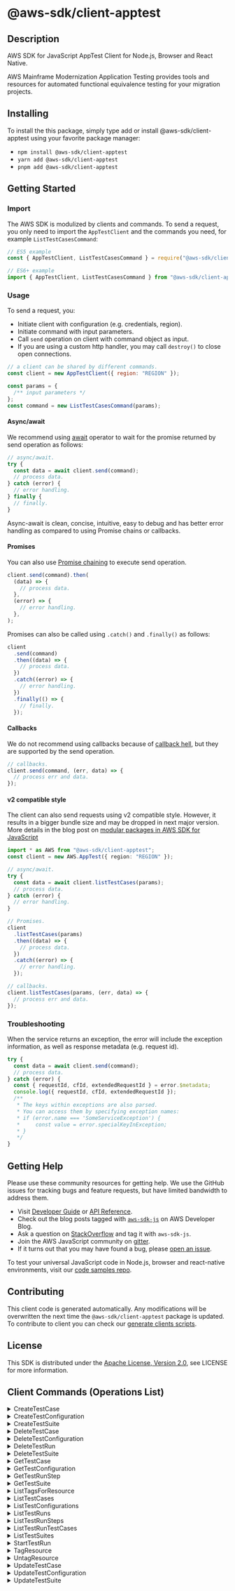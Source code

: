 <!-- generated file, do not edit directly -->

# @aws-sdk/client-apptest

## Description

AWS SDK for JavaScript AppTest Client for Node.js, Browser and React Native.

<p>AWS Mainframe Modernization Application Testing provides tools and resources for automated functional equivalence testing for your migration projects.</p>

## Installing

To install the this package, simply type add or install @aws-sdk/client-apptest
using your favorite package manager:

- `npm install @aws-sdk/client-apptest`
- `yarn add @aws-sdk/client-apptest`
- `pnpm add @aws-sdk/client-apptest`

## Getting Started

### Import

The AWS SDK is modulized by clients and commands.
To send a request, you only need to import the `AppTestClient` and
the commands you need, for example `ListTestCasesCommand`:

```js
// ES5 example
const { AppTestClient, ListTestCasesCommand } = require("@aws-sdk/client-apptest");
```

```ts
// ES6+ example
import { AppTestClient, ListTestCasesCommand } from "@aws-sdk/client-apptest";
```

### Usage

To send a request, you:

- Initiate client with configuration (e.g. credentials, region).
- Initiate command with input parameters.
- Call `send` operation on client with command object as input.
- If you are using a custom http handler, you may call `destroy()` to close open connections.

```js
// a client can be shared by different commands.
const client = new AppTestClient({ region: "REGION" });

const params = {
  /** input parameters */
};
const command = new ListTestCasesCommand(params);
```

#### Async/await

We recommend using [await](https://developer.mozilla.org/en-US/docs/Web/JavaScript/Reference/Operators/await)
operator to wait for the promise returned by send operation as follows:

```js
// async/await.
try {
  const data = await client.send(command);
  // process data.
} catch (error) {
  // error handling.
} finally {
  // finally.
}
```

Async-await is clean, concise, intuitive, easy to debug and has better error handling
as compared to using Promise chains or callbacks.

#### Promises

You can also use [Promise chaining](https://developer.mozilla.org/en-US/docs/Web/JavaScript/Guide/Using_promises#chaining)
to execute send operation.

```js
client.send(command).then(
  (data) => {
    // process data.
  },
  (error) => {
    // error handling.
  },
);
```

Promises can also be called using `.catch()` and `.finally()` as follows:

```js
client
  .send(command)
  .then((data) => {
    // process data.
  })
  .catch((error) => {
    // error handling.
  })
  .finally(() => {
    // finally.
  });
```

#### Callbacks

We do not recommend using callbacks because of [callback hell](http://callbackhell.com/),
but they are supported by the send operation.

```js
// callbacks.
client.send(command, (err, data) => {
  // process err and data.
});
```

#### v2 compatible style

The client can also send requests using v2 compatible style.
However, it results in a bigger bundle size and may be dropped in next major version. More details in the blog post
on [modular packages in AWS SDK for JavaScript](https://aws.amazon.com/blogs/developer/modular-packages-in-aws-sdk-for-javascript/)

```ts
import * as AWS from "@aws-sdk/client-apptest";
const client = new AWS.AppTest({ region: "REGION" });

// async/await.
try {
  const data = await client.listTestCases(params);
  // process data.
} catch (error) {
  // error handling.
}

// Promises.
client
  .listTestCases(params)
  .then((data) => {
    // process data.
  })
  .catch((error) => {
    // error handling.
  });

// callbacks.
client.listTestCases(params, (err, data) => {
  // process err and data.
});
```

### Troubleshooting

When the service returns an exception, the error will include the exception information,
as well as response metadata (e.g. request id).

```js
try {
  const data = await client.send(command);
  // process data.
} catch (error) {
  const { requestId, cfId, extendedRequestId } = error.$metadata;
  console.log({ requestId, cfId, extendedRequestId });
  /**
   * The keys within exceptions are also parsed.
   * You can access them by specifying exception names:
   * if (error.name === 'SomeServiceException') {
   *     const value = error.specialKeyInException;
   * }
   */
}
```

## Getting Help

Please use these community resources for getting help.
We use the GitHub issues for tracking bugs and feature requests, but have limited bandwidth to address them.

- Visit [Developer Guide](https://docs.aws.amazon.com/sdk-for-javascript/v3/developer-guide/welcome.html)
  or [API Reference](https://docs.aws.amazon.com/AWSJavaScriptSDK/v3/latest/index.html).
- Check out the blog posts tagged with [`aws-sdk-js`](https://aws.amazon.com/blogs/developer/tag/aws-sdk-js/)
  on AWS Developer Blog.
- Ask a question on [StackOverflow](https://stackoverflow.com/questions/tagged/aws-sdk-js) and tag it with `aws-sdk-js`.
- Join the AWS JavaScript community on [gitter](https://gitter.im/aws/aws-sdk-js-v3).
- If it turns out that you may have found a bug, please [open an issue](https://github.com/aws/aws-sdk-js-v3/issues/new/choose).

To test your universal JavaScript code in Node.js, browser and react-native environments,
visit our [code samples repo](https://github.com/aws-samples/aws-sdk-js-tests).

## Contributing

This client code is generated automatically. Any modifications will be overwritten the next time the `@aws-sdk/client-apptest` package is updated.
To contribute to client you can check our [generate clients scripts](https://github.com/aws/aws-sdk-js-v3/tree/main/scripts/generate-clients).

## License

This SDK is distributed under the
[Apache License, Version 2.0](http://www.apache.org/licenses/LICENSE-2.0),
see LICENSE for more information.

## Client Commands (Operations List)

<details>
<summary>
CreateTestCase
</summary>

[Command API Reference](https://docs.aws.amazon.com/AWSJavaScriptSDK/v3/latest/client/apptest/command/CreateTestCaseCommand/) / [Input](https://docs.aws.amazon.com/AWSJavaScriptSDK/v3/latest/Package/-aws-sdk-client-apptest/Interface/CreateTestCaseCommandInput/) / [Output](https://docs.aws.amazon.com/AWSJavaScriptSDK/v3/latest/Package/-aws-sdk-client-apptest/Interface/CreateTestCaseCommandOutput/)

</details>
<details>
<summary>
CreateTestConfiguration
</summary>

[Command API Reference](https://docs.aws.amazon.com/AWSJavaScriptSDK/v3/latest/client/apptest/command/CreateTestConfigurationCommand/) / [Input](https://docs.aws.amazon.com/AWSJavaScriptSDK/v3/latest/Package/-aws-sdk-client-apptest/Interface/CreateTestConfigurationCommandInput/) / [Output](https://docs.aws.amazon.com/AWSJavaScriptSDK/v3/latest/Package/-aws-sdk-client-apptest/Interface/CreateTestConfigurationCommandOutput/)

</details>
<details>
<summary>
CreateTestSuite
</summary>

[Command API Reference](https://docs.aws.amazon.com/AWSJavaScriptSDK/v3/latest/client/apptest/command/CreateTestSuiteCommand/) / [Input](https://docs.aws.amazon.com/AWSJavaScriptSDK/v3/latest/Package/-aws-sdk-client-apptest/Interface/CreateTestSuiteCommandInput/) / [Output](https://docs.aws.amazon.com/AWSJavaScriptSDK/v3/latest/Package/-aws-sdk-client-apptest/Interface/CreateTestSuiteCommandOutput/)

</details>
<details>
<summary>
DeleteTestCase
</summary>

[Command API Reference](https://docs.aws.amazon.com/AWSJavaScriptSDK/v3/latest/client/apptest/command/DeleteTestCaseCommand/) / [Input](https://docs.aws.amazon.com/AWSJavaScriptSDK/v3/latest/Package/-aws-sdk-client-apptest/Interface/DeleteTestCaseCommandInput/) / [Output](https://docs.aws.amazon.com/AWSJavaScriptSDK/v3/latest/Package/-aws-sdk-client-apptest/Interface/DeleteTestCaseCommandOutput/)

</details>
<details>
<summary>
DeleteTestConfiguration
</summary>

[Command API Reference](https://docs.aws.amazon.com/AWSJavaScriptSDK/v3/latest/client/apptest/command/DeleteTestConfigurationCommand/) / [Input](https://docs.aws.amazon.com/AWSJavaScriptSDK/v3/latest/Package/-aws-sdk-client-apptest/Interface/DeleteTestConfigurationCommandInput/) / [Output](https://docs.aws.amazon.com/AWSJavaScriptSDK/v3/latest/Package/-aws-sdk-client-apptest/Interface/DeleteTestConfigurationCommandOutput/)

</details>
<details>
<summary>
DeleteTestRun
</summary>

[Command API Reference](https://docs.aws.amazon.com/AWSJavaScriptSDK/v3/latest/client/apptest/command/DeleteTestRunCommand/) / [Input](https://docs.aws.amazon.com/AWSJavaScriptSDK/v3/latest/Package/-aws-sdk-client-apptest/Interface/DeleteTestRunCommandInput/) / [Output](https://docs.aws.amazon.com/AWSJavaScriptSDK/v3/latest/Package/-aws-sdk-client-apptest/Interface/DeleteTestRunCommandOutput/)

</details>
<details>
<summary>
DeleteTestSuite
</summary>

[Command API Reference](https://docs.aws.amazon.com/AWSJavaScriptSDK/v3/latest/client/apptest/command/DeleteTestSuiteCommand/) / [Input](https://docs.aws.amazon.com/AWSJavaScriptSDK/v3/latest/Package/-aws-sdk-client-apptest/Interface/DeleteTestSuiteCommandInput/) / [Output](https://docs.aws.amazon.com/AWSJavaScriptSDK/v3/latest/Package/-aws-sdk-client-apptest/Interface/DeleteTestSuiteCommandOutput/)

</details>
<details>
<summary>
GetTestCase
</summary>

[Command API Reference](https://docs.aws.amazon.com/AWSJavaScriptSDK/v3/latest/client/apptest/command/GetTestCaseCommand/) / [Input](https://docs.aws.amazon.com/AWSJavaScriptSDK/v3/latest/Package/-aws-sdk-client-apptest/Interface/GetTestCaseCommandInput/) / [Output](https://docs.aws.amazon.com/AWSJavaScriptSDK/v3/latest/Package/-aws-sdk-client-apptest/Interface/GetTestCaseCommandOutput/)

</details>
<details>
<summary>
GetTestConfiguration
</summary>

[Command API Reference](https://docs.aws.amazon.com/AWSJavaScriptSDK/v3/latest/client/apptest/command/GetTestConfigurationCommand/) / [Input](https://docs.aws.amazon.com/AWSJavaScriptSDK/v3/latest/Package/-aws-sdk-client-apptest/Interface/GetTestConfigurationCommandInput/) / [Output](https://docs.aws.amazon.com/AWSJavaScriptSDK/v3/latest/Package/-aws-sdk-client-apptest/Interface/GetTestConfigurationCommandOutput/)

</details>
<details>
<summary>
GetTestRunStep
</summary>

[Command API Reference](https://docs.aws.amazon.com/AWSJavaScriptSDK/v3/latest/client/apptest/command/GetTestRunStepCommand/) / [Input](https://docs.aws.amazon.com/AWSJavaScriptSDK/v3/latest/Package/-aws-sdk-client-apptest/Interface/GetTestRunStepCommandInput/) / [Output](https://docs.aws.amazon.com/AWSJavaScriptSDK/v3/latest/Package/-aws-sdk-client-apptest/Interface/GetTestRunStepCommandOutput/)

</details>
<details>
<summary>
GetTestSuite
</summary>

[Command API Reference](https://docs.aws.amazon.com/AWSJavaScriptSDK/v3/latest/client/apptest/command/GetTestSuiteCommand/) / [Input](https://docs.aws.amazon.com/AWSJavaScriptSDK/v3/latest/Package/-aws-sdk-client-apptest/Interface/GetTestSuiteCommandInput/) / [Output](https://docs.aws.amazon.com/AWSJavaScriptSDK/v3/latest/Package/-aws-sdk-client-apptest/Interface/GetTestSuiteCommandOutput/)

</details>
<details>
<summary>
ListTagsForResource
</summary>

[Command API Reference](https://docs.aws.amazon.com/AWSJavaScriptSDK/v3/latest/client/apptest/command/ListTagsForResourceCommand/) / [Input](https://docs.aws.amazon.com/AWSJavaScriptSDK/v3/latest/Package/-aws-sdk-client-apptest/Interface/ListTagsForResourceCommandInput/) / [Output](https://docs.aws.amazon.com/AWSJavaScriptSDK/v3/latest/Package/-aws-sdk-client-apptest/Interface/ListTagsForResourceCommandOutput/)

</details>
<details>
<summary>
ListTestCases
</summary>

[Command API Reference](https://docs.aws.amazon.com/AWSJavaScriptSDK/v3/latest/client/apptest/command/ListTestCasesCommand/) / [Input](https://docs.aws.amazon.com/AWSJavaScriptSDK/v3/latest/Package/-aws-sdk-client-apptest/Interface/ListTestCasesCommandInput/) / [Output](https://docs.aws.amazon.com/AWSJavaScriptSDK/v3/latest/Package/-aws-sdk-client-apptest/Interface/ListTestCasesCommandOutput/)

</details>
<details>
<summary>
ListTestConfigurations
</summary>

[Command API Reference](https://docs.aws.amazon.com/AWSJavaScriptSDK/v3/latest/client/apptest/command/ListTestConfigurationsCommand/) / [Input](https://docs.aws.amazon.com/AWSJavaScriptSDK/v3/latest/Package/-aws-sdk-client-apptest/Interface/ListTestConfigurationsCommandInput/) / [Output](https://docs.aws.amazon.com/AWSJavaScriptSDK/v3/latest/Package/-aws-sdk-client-apptest/Interface/ListTestConfigurationsCommandOutput/)

</details>
<details>
<summary>
ListTestRuns
</summary>

[Command API Reference](https://docs.aws.amazon.com/AWSJavaScriptSDK/v3/latest/client/apptest/command/ListTestRunsCommand/) / [Input](https://docs.aws.amazon.com/AWSJavaScriptSDK/v3/latest/Package/-aws-sdk-client-apptest/Interface/ListTestRunsCommandInput/) / [Output](https://docs.aws.amazon.com/AWSJavaScriptSDK/v3/latest/Package/-aws-sdk-client-apptest/Interface/ListTestRunsCommandOutput/)

</details>
<details>
<summary>
ListTestRunSteps
</summary>

[Command API Reference](https://docs.aws.amazon.com/AWSJavaScriptSDK/v3/latest/client/apptest/command/ListTestRunStepsCommand/) / [Input](https://docs.aws.amazon.com/AWSJavaScriptSDK/v3/latest/Package/-aws-sdk-client-apptest/Interface/ListTestRunStepsCommandInput/) / [Output](https://docs.aws.amazon.com/AWSJavaScriptSDK/v3/latest/Package/-aws-sdk-client-apptest/Interface/ListTestRunStepsCommandOutput/)

</details>
<details>
<summary>
ListTestRunTestCases
</summary>

[Command API Reference](https://docs.aws.amazon.com/AWSJavaScriptSDK/v3/latest/client/apptest/command/ListTestRunTestCasesCommand/) / [Input](https://docs.aws.amazon.com/AWSJavaScriptSDK/v3/latest/Package/-aws-sdk-client-apptest/Interface/ListTestRunTestCasesCommandInput/) / [Output](https://docs.aws.amazon.com/AWSJavaScriptSDK/v3/latest/Package/-aws-sdk-client-apptest/Interface/ListTestRunTestCasesCommandOutput/)

</details>
<details>
<summary>
ListTestSuites
</summary>

[Command API Reference](https://docs.aws.amazon.com/AWSJavaScriptSDK/v3/latest/client/apptest/command/ListTestSuitesCommand/) / [Input](https://docs.aws.amazon.com/AWSJavaScriptSDK/v3/latest/Package/-aws-sdk-client-apptest/Interface/ListTestSuitesCommandInput/) / [Output](https://docs.aws.amazon.com/AWSJavaScriptSDK/v3/latest/Package/-aws-sdk-client-apptest/Interface/ListTestSuitesCommandOutput/)

</details>
<details>
<summary>
StartTestRun
</summary>

[Command API Reference](https://docs.aws.amazon.com/AWSJavaScriptSDK/v3/latest/client/apptest/command/StartTestRunCommand/) / [Input](https://docs.aws.amazon.com/AWSJavaScriptSDK/v3/latest/Package/-aws-sdk-client-apptest/Interface/StartTestRunCommandInput/) / [Output](https://docs.aws.amazon.com/AWSJavaScriptSDK/v3/latest/Package/-aws-sdk-client-apptest/Interface/StartTestRunCommandOutput/)

</details>
<details>
<summary>
TagResource
</summary>

[Command API Reference](https://docs.aws.amazon.com/AWSJavaScriptSDK/v3/latest/client/apptest/command/TagResourceCommand/) / [Input](https://docs.aws.amazon.com/AWSJavaScriptSDK/v3/latest/Package/-aws-sdk-client-apptest/Interface/TagResourceCommandInput/) / [Output](https://docs.aws.amazon.com/AWSJavaScriptSDK/v3/latest/Package/-aws-sdk-client-apptest/Interface/TagResourceCommandOutput/)

</details>
<details>
<summary>
UntagResource
</summary>

[Command API Reference](https://docs.aws.amazon.com/AWSJavaScriptSDK/v3/latest/client/apptest/command/UntagResourceCommand/) / [Input](https://docs.aws.amazon.com/AWSJavaScriptSDK/v3/latest/Package/-aws-sdk-client-apptest/Interface/UntagResourceCommandInput/) / [Output](https://docs.aws.amazon.com/AWSJavaScriptSDK/v3/latest/Package/-aws-sdk-client-apptest/Interface/UntagResourceCommandOutput/)

</details>
<details>
<summary>
UpdateTestCase
</summary>

[Command API Reference](https://docs.aws.amazon.com/AWSJavaScriptSDK/v3/latest/client/apptest/command/UpdateTestCaseCommand/) / [Input](https://docs.aws.amazon.com/AWSJavaScriptSDK/v3/latest/Package/-aws-sdk-client-apptest/Interface/UpdateTestCaseCommandInput/) / [Output](https://docs.aws.amazon.com/AWSJavaScriptSDK/v3/latest/Package/-aws-sdk-client-apptest/Interface/UpdateTestCaseCommandOutput/)

</details>
<details>
<summary>
UpdateTestConfiguration
</summary>

[Command API Reference](https://docs.aws.amazon.com/AWSJavaScriptSDK/v3/latest/client/apptest/command/UpdateTestConfigurationCommand/) / [Input](https://docs.aws.amazon.com/AWSJavaScriptSDK/v3/latest/Package/-aws-sdk-client-apptest/Interface/UpdateTestConfigurationCommandInput/) / [Output](https://docs.aws.amazon.com/AWSJavaScriptSDK/v3/latest/Package/-aws-sdk-client-apptest/Interface/UpdateTestConfigurationCommandOutput/)

</details>
<details>
<summary>
UpdateTestSuite
</summary>

[Command API Reference](https://docs.aws.amazon.com/AWSJavaScriptSDK/v3/latest/client/apptest/command/UpdateTestSuiteCommand/) / [Input](https://docs.aws.amazon.com/AWSJavaScriptSDK/v3/latest/Package/-aws-sdk-client-apptest/Interface/UpdateTestSuiteCommandInput/) / [Output](https://docs.aws.amazon.com/AWSJavaScriptSDK/v3/latest/Package/-aws-sdk-client-apptest/Interface/UpdateTestSuiteCommandOutput/)

</details>
